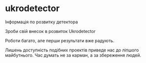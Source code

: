 # ukrodetector
Інформація по розвитку детектора

Зроби свій внесок в розвиток Ukrodetector

Роботи багато, але перши результати вже радують.

Лишень доступність подібних проектів приведе нас до ліпшого майбутнього. Час думать не за карман, а за збереження людей.


